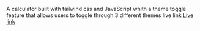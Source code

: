 A calculator built with tailwind css and JavaScript whith a theme toggle feature that allows users to toggle through 3 different themes
live link [Live link](https://calculator-theme-toggler.onrender.com/)
